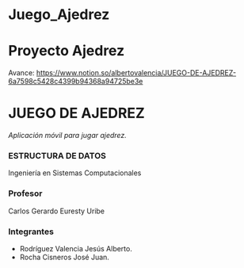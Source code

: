 # Juego_Ajedrez
# Proyecto Ajedrez

Avance: https://www.notion.so/albertovalencia/JUEGO-DE-AJEDREZ-6a7598c5428c4399b94368a94725be3e

# **JUEGO DE AJEDREZ**

*Aplicación móvil para jugar ajedrez.*

### **ESTRUCTURA DE DATOS**

Ingeniería en Sistemas Computacionales

### **Profesor**

Carlos Gerardo Euresty Uribe

### **Integrantes**

- Rodríguez Valencia Jesús Alberto.
- Rocha Cisneros José Juan.

